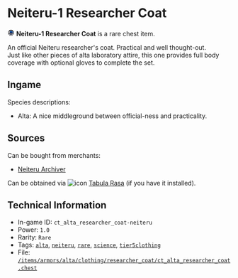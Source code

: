 # Neiteru-1 Researcher Coat

<img src="https://raw.githubusercontent.com/Ceterai/Enternia/main/items/armors/alta/clothing/researcher_coat/icon.png" alt="Neiteru-1 Researcher Coat icon" loading="lazy" height="16px" width="auto" /> **Neiteru-1 Researcher Coat** is a rare chest item.

An official Neiteru researcher's coat. Practical and well thought-out.  
Just like other pieces of alta laboratory attire, this one provides full body coverage with optional gloves to complete the set.

## Ingame

Species descriptions:

- Alta: A nice middleground between official-ness and practicality.

## Sources

Can be bought from merchants:

- [Neiteru Archiver](https://ceterai.github.io/MyEnternia/Wiki/NeiteruArchiver)

Can be obtained via <img src="https://steamuserimages-a.akamaihd.net/ugc/263843960696222713/3EC9A7C005541F7D577EBCB8C5736B4EFC9973D6/" alt="icon" width="8" height="12"/> [Tabula Rasa](https://community.playstarbound.com/resources/the-tabula-rasa.3222/) (if you have it installed).

## Technical Information

- In-game ID: `ct_alta_researcher_coat-neiteru`
- Power: `1.0`
- Rarity: `Rare`
- Tags: [`alta`](https://ceterai.github.io/MyEnternia/Wiki/Tags/Alta), [`neiteru`](https://ceterai.github.io/MyEnternia/Wiki/Tags/Neiteru), [`rare`](https://ceterai.github.io/MyEnternia/Wiki/Tags/Rare), [`science`](https://ceterai.github.io/MyEnternia/Wiki/Tags/Science), [`tier5clothing`](https://ceterai.github.io/MyEnternia/Wiki/Tags/Tier5Clothing)
- File: [`/items/armors/alta/clothing/researcher_coat/ct_alta_researcher_coat.chest`](https://github.com/Ceterai/Enternia/blob/main/items/armors/alta/clothing/researcher_coat/ct_alta_researcher_coat.chest)
